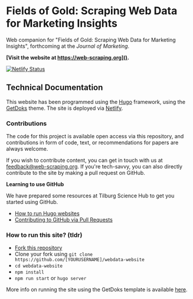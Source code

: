 # Fields of Gold: Scraping Web Data for Marketing Insights

Web companion for "Fields of Gold: Scraping Web Data for Marketing Insights", forthcoming at the *Journal of Marketing*.

__[Visit the website at https://web-scraping.org]().__

[![Netlify Status](https://api.netlify.com/api/v1/badges/e13c5e77-4d3b-47de-899f-823206cb8709/deploy-status)](https://app.netlify.com/sites/webdata-marketing/deploys)

## Technical Documentation

This website has been programmed using the [Hugo](https://gohugo.io/documentation/) framework, using the [GetDoks](https://getdoks.org) theme. The site is deployed via [Netlify](https://docs.netlify.com/).

### Contributions

The code for this project is available open access via this repository, and contributions in form of code, text, or recommendations for papers are always welcome.

If you wish to contribute content, you can get in touch with us at feedback@web-scraping.org. If you're tech-savvy, you can also directly contribute to the site by making a pull request on GitHub. 

__Learning to use GitHub__

We have prepared some resources at Tilburg Science Hub to get you started using GitHub.

- [How to run Hugo websites](https://tilburgsciencehub.com/launch/academic-website/?utm_campaign=referral-short)
- [Contributing to GitHub via Pull Requests](https://tilburgsciencehub.com/contribute/pullrequests/?utm_campaign=referral-short)

### How to run this site? (tldr)

- [Fork this repository](https://github.com/hannesdatta/webdata-website/fork)
- Clone your fork using `git clone https://github.com/[YOURUSERNAME]/webdata-website`
- `cd webdata-website`
- `npm install`
- `npm run start` or `hugo server`

More info on running the site using the GetDoks template is available [here](https://getdoks.org/docs/prologue/quick-start/).
